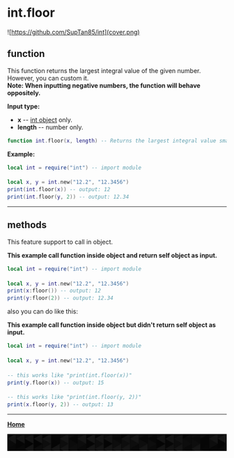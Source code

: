 # int.floor

![https://github.com/SupTan85/int](cover.png)

## function

This function returns the largest integral value of the given number. However, you can custom it.\
**Note: When inputting negative numbers, the function will behave oppositely.**

**Input type:**

- **x** -- [int object](../README.md#int-object) only.
- **length** -- number only.

```lua
function int.floor(x, length) -- Returns the largest integral value smaller than or equal to `x`, or Custom a `x` fraction.
```

**Example:**

```lua
local int = require("int") -- import module

local x, y = int.new("12.2", "12.3456")
print(int.floor(x)) -- output: 12
print(int.floor(y, 2)) -- output: 12.34
```

---

## methods

This feature support to call in object.

**This example call function inside object and return self object as input.**

```lua
local int = require("int") -- import module

local x, y = int.new("12.2", "12.3456")
print(x:floor()) -- output: 12
print(y:floor(2)) -- output: 12.34
```

also you can do like this:

**This example call function inside object but didn't return self object as input.**

```lua
local int = require("int") -- import module

local x, y = int.new("12.2", "12.3456")

-- this works like "print(int.floor(x))"
print(y.floor(x)) -- output: 15

-- this works like "print(int.floor(y, 2))"
print(x.floor(y, 2)) -- output: 13
```

---

[**Home**](../README.md#function--methods)

![end](image-d.png)
